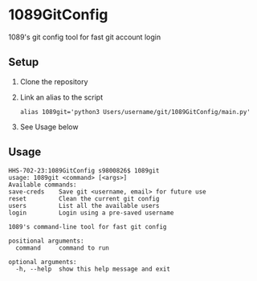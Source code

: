 # 1089GitConfig
1089's git config tool for fast git account login

## Setup

1. Clone the repository
2. Link an alias to the script
    ```
    alias 1089git='python3 Users/username/git/1089GitConfig/main.py'
    ```
    
3. See Usage below



## Usage

```
HHS-702-23:1089GitConfig s9800826$ 1089git
usage: 1089git <command> [<args>]
Available commands:
save-creds    Save git <username, email> for future use
reset         Clean the current git config
users         List all the available users
login         Login using a pre-saved username

1089's command-line tool for fast git config

positional arguments:
  command     command to run

optional arguments:
  -h, --help  show this help message and exit
```
